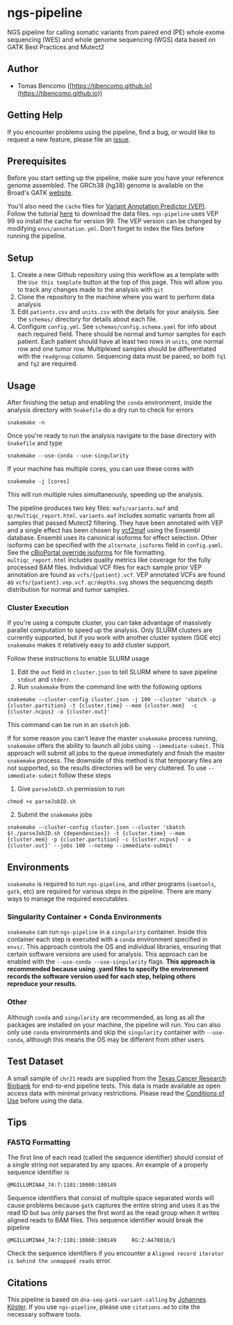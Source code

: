 # ngs-pipeline
NGS pipeline for calling somatic variants from paired end (PE) whole exome sequencing (WES) and whole genome sequencing (WGS) data based on GATK Best Practices and Mutect2

## Author
* Tomas Bencomo ([https://tjbencomo.github.io](https://tjbencomo.github.io))

## Getting Help
If you encounter problems using the pipeline, find a bug, or would like to request a new feature, 
please file an [issue](https://github.com/tjbencomo/ngs-pipeline/issues).

## Prerequisites
Before you start setting up the pipeline, make sure you have your reference genome assembled.
The GRCh38 (hg38) genome is available on the Broad's
GATK [website](https://software.broadinstitute.org/gatk/download/bundle).

You'll also need the `cache` files for 
[Variant Annotation Predictor (VEP)](https://github.com/Ensembl/ensembl-vep).
Follow the tutorial 
[here](https://uswest.ensembl.org/info/docs/tools/vep/script/vep_cache.html#cache) 
to download the data files. `ngs-pipeline` uses VEP 99 so install the cache for version 99.
The VEP version can be changed by modifying `envs/annotation.yml`.
Don't forget to index the files before running the pipeline.
## Setup

1. Create a new Github repository using this workflow as a template with the `Use this template` button
at the top of this page. This will allow you to track any changes made to the analysis with `git`
2. Clone the repository to the machine where you want to perform data analysis
3. Edit `patients.csv` and `units.csv` with the details for your analysis.
See the `schemas/` directory for details about each file.
4. Configure `config.yml`. See `schemas/config.schema.yaml` for info about each required field. 
There should be normal and tumor samples for each patient. 
Each patient should have at least two rows in `units`, one normal row and one tumor row. 
Multiplexed samples should be differentiated with the `readgroup` column.
Sequencing data must be paired, so both `fq1` and `fq2` are required.

## Usage
After finishing the setup and enabling the `conda` environment, inside the analysis directory with
`Snakefile` do a dry run to check for errors
```
snakemake -n
```
Once you're ready to run the analysis navigate to the base directory with `Snakefile` and type
```
snakemake --use-conda --use-singularity
```
If your machine has multiple cores, you can use these cores with
```
snakemake -j [cores]
```
This will run multiple rules simultaneously, speeding up the analysis.

The pipeline produces two key files: `mafs/variants.maf` and `qc/multiqc_report.html`.
`variants.maf` includes somatic variants from all samples that passed Mutect2 filtering.
They have been annotated with VEP and a single effect has been chosen by [vcf2maf](https://github.com/mskcc/vcf2maf)
using the Ensembl database. Ensembl uses its canonical isoforms for effect selection. 
Other isoforms can be specified with the `alternate_isoforms` field in `config.yaml`.
See the [cBioPortal override isoforms](https://github.com/mskcc/vcf2maf/blob/master/data/isoform_overrides_uniprot)
for file formatting.
`multiqc_report.html` includes quality metrics like coverage for the fully processed BAM files. 
Individual VCF files for each sample prior VEP annotation are found as `vcfs/{patient}.vcf`.
VEP annotated VCFs are found as `vcfs/{patient}.vep.vcf`. `qc/depths.svg` shows the sequencing depth distribution
for normal and tumor samples.


### Cluster Execution
If you're using a compute cluster, you can take advantage of massively
parallel computation to speed up the analysis. Only SLURM clusters are
currently supported, but if you work with another cluster system (SGE etc)
`snakemake` makes it relatively easy to add cluster support.

Follow these instructions to enable SLURM usage
1. Edit the `out` field in `cluster.json` to tell SLURM where to save pipeline `stdout` and `stderr`.
2. Run `snakemake` from the command line with the following options
```
snakemake --cluster-config cluster.json -j 100 --cluster 'sbatch -p {cluster.partition} -t {cluster.time} --mem {cluster.mem}  -c {cluster.ncpus} -o {cluster.out}'
```
This command can be run in an `sbatch` job.

If for some reason you can't leave the master `snakemake` process running, `snakemake`
offers the ability to launch all jobs using `--immediate-submit`. This
approach will submit all jobs to the queue immediately and finish the master `snakemake`
process. The downside of this method is that temporary files are not supported, so
the results directories will be very cluttered. 
To use `--immediate-submit` follow these steps
1. Give `parseJobID.sh` permission to run
```
chmod +x parseJobID.sh
```
2. Submit the `snakemake` jobs
```
snakemake --cluster-config cluster.json --cluster 'sbatch $(./parseJobID.sh {dependencies}) -t {cluster.time} --mem {cluster.mem} -p {cluster.partition} -c {cluster.ncpus} - o {cluster.out}' --jobs 100 --notemp --immediate-submit
```

## Environments
`snakemake` is required to run `ngs-pipeline`, and other programs (`samtools`, `gatk`, etc)
are required for various steps in the pipeline. There are many ways to manage the required
executables.

### Singularity Container + Conda Environments
`snakemake` can run `ngs-pipeline` in a `singularity` container. Inside this container
each step is executed with a `conda` environment specified in `envs/`. This approach
controls the OS and individual libraries, ensuring that certain software versions are
used for analysis. This approach can be enabled with the `--use-conda --use-singularity`
flags. **This approach is recommended because using .yaml files to specify the environment records the
software version used for each step, helping others reproduce your results.**

### Other
Although `conda` and `singularity` are recommended, as long as all the packages are installed
on your machine, the pipeline will run. You can also only use `conda` environments and
skip the `singularity` container with `--use-conda`, although this means the OS may be
different from other users.

## Test Dataset
A small sample of `chr21` reads are supplied from the 
[Texas Cancer Research Biobank](http://txcrb.org/index.html) for
end-to-end pipeline tests. 
This data is made available as open access data with minimal privacy
restrictions. Please read the [Conditions of Use](http://txcrb.org/data.html)
before using the data.

## Tips
### FASTQ Formatting
The first line of each read (called the sequence identifier) should consist of a single string not separated
by any spaces. An example of a properly sequence identifier is
```
@MGILLUMINA4_74:7:1101:10000:100149
```
Sequence identifiers that consist of multiple space separated words will cause problems because `gatk` captures the entire
string and uses it as the read ID but `bwa` only parses the first word as the read group when it writes aligned reads
to BAM files. This sequence identifier would break the pipeline
```
@MGILLUMINA4_74:7:1101:10000:100149     RG:Z:A470018/1
```
Check the sequence identifiers if you encounter a `Aligned record iterator is behind the unmapped reads` error.

## Citations
This pipeline is based on `dna-seq-gatk-variant-calling` by 
[Johannes Köster](https://github.com/snakemake-workflows/dna-seq-gatk-variant-calling).
If you use `ngs-pipeline`, please use `citations.md` to cite the necessary software tools. 
